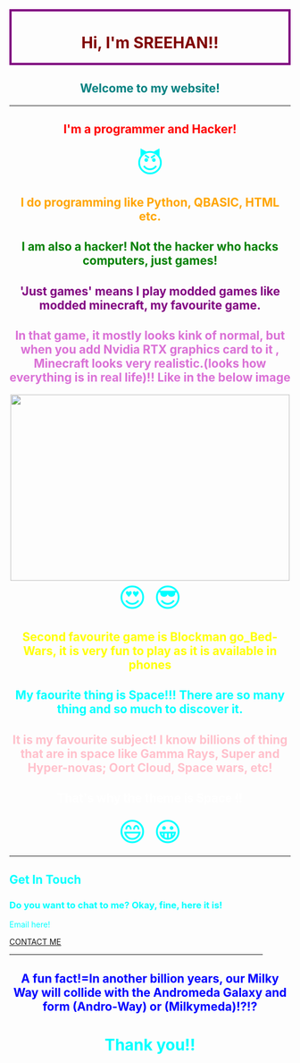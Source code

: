 <html>           
<head>
<title> Sreehan's website!!</title>   
<link rel = "icon" href = 
       "file:///C:/Users/asree/OneDrive/Pictures/Saved%20Pictures/OIP%20(2).jpeg">
</head>
<body style= "background-repeat: no-repeat;background-size: 100% 100%" background="file:///C:/Users/asree/OneDrive/Pictures/Saved%20Pictures/space%20painting.png" text="#00ffff">
<div style="border: 4px solid purple"> <h1 align="center"> <span style="color:maroon"> Hi, I'm SREEHAN!! </span> </h1> </div>
<span style ="color:teal"> <h2> <center> Welcome to my website! </center> </h2> </span>
<hr size="10">
<h2 align="center"> <span style="color:red"> I'm a programmer and Hacker! </span> </h2><center> <font size ="12"> &#128520;</font></h2>
<h2> <center> <span style="color:orange"> I do programming like Python, QBASIC, HTML etc. </span> </h2> </center>
<h2> <center> <span style="color:green"> I am also a hacker! Not the hacker who hacks computers, just games! </span> </center> </h2>
<p>
<h2> <center> <span style="color:purple"> 'Just games' means I play modded games like modded minecraft, my favourite game. </span> </center> </h2>
<h2> <center> <span style="color:orchid"> In that game, it mostly looks kink of normal, but when you add Nvidia RTX graphics card to it , Minecraft looks very realistic.(looks how everything is in real life)!! Like in the below image </span> </center> </h2>
<center> <img src="file:///C:/Users/asree/OneDrive/Pictures/Saved%20Pictures/OIP.jpg" width="500" height="333"> </center>
<center> <font size="12"> &#128525 &#128526 </font> </center>
<h2> <center> <span style="color:yellow"> Second favourite game is Blockman go_Bed-Wars, it is very fun to play as it is available in phones </span> </center> </h2>
<p>
<h2> <center> My faourite thing is Space!!! There are so many thing and so much to discover it. </center> </h2>
<h2> <center> <span style="color:pink"> It is my favourite subject! I know billions of thing that are in space like Gamma Rays, Super and Hyper-novas; Oort Cloud, Space wars, etc! </span> </center> </h2>
<h2> <center> <span style="color:white"> That's why the theme is Space  !! </span> </center> </h2> <center> <font size="9">&#128516 &#128512; </font> </center>
<hr noshade size="9"
<center> <div class="contact-me">
            <h2>Get In Touch</h2>                                                                                                                                       
            <h3 class="contact-title">Do you want to chat to me? Okay, fine, here it is!</h3>
            <p class="contact-message">Email here!</p>
            <a class="btn" href="mailto:asreehan@outlook.com">CONTACT ME</a> 
          </div>
          </div> </center>
<hr align="center" size="6" width="90%" Color="yellow">
 <span style="color:blue"> <h2> <center> A fun fact!=In another billion years, our Milky Way will collide with the Andromeda Galaxy and form (Andro-Way) or (Milkymeda)!?!? </center> </h2> </span> 
<h1 align="center"> Thank you!! </h1>
</body>
</html>      
 
